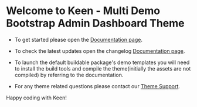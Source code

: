 # Welcome to Keen - Multi Demo Bootstrap Admin Dashboard Theme

- To get started please open the [Documentation page](//keenthemes.com/keen/?page=docs).

- To check the latest updates open the changelog [Documentation page](//keenthemes.com/keen/?page=changelog).

- To launch the default buildable package's demo templates you will need to install the build tools
  and compile the theme(initially the assets are not compiled) by referring to the documentation.

- For any theme related questions please contact our [Theme Support](//keenthemes.com/theme-support/).

Happy coding with Keen!
